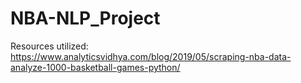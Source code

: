 # NBA-NLP_Project

Resources utilized: 
https://www.analyticsvidhya.com/blog/2019/05/scraping-nba-data-analyze-1000-basketball-games-python/
